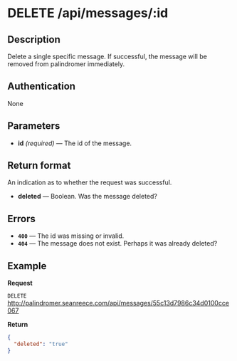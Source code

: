 # DELETE /api/messages/:id

## Description
Delete a single specific message. If successful, the message will be removed from palindromer immediately.


## Authentication
None


## Parameters
- **id** _(required)_ — The id of the message.

## Return format
An indication as to whether the request was successful. 

- **deleted** — Boolean. Was the message deleted?

## Errors
- **`400`** — The id was missing or invalid.
- **`404`** — The message does not exist. Perhaps it was already deleted?

## Example
**Request**

`DELETE` http://palindromer.seanreece.com/api/messages/55c13d7986c34d0100cce067

**Return**
``` json
{
  "deleted": "true"
}
```
